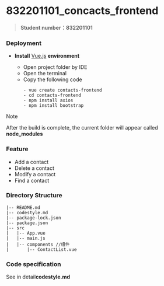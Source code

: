 # 832201101_concacts_frontend

> **Student number：832201101**



###  Deployment

- **Install** [Vue.js](https://cn.vuejs.org/) **environment**

  - Open project folder by IDE
  - Open the terminal
  - Copy the following code
     ```
    - vue create contacts-frontend
    - cd contacts-frontend
    - npm install axios
    - npm install bootstrap
     ```
  
> [!NOTE]
>
> After the build is complete, the current folder will appear called **node_modules**



###  Feature

-  Add a contact
-  Delete a contact
-  Modify a contact
-  Find a contact



###  Directory Structure

```
|-- README.md  
|-- codestyle.md 
|-- package-lock.json
|-- package.json
|-- src
|   |-- App.vue
|   |-- main.js 
|   |-- components //组件
|       |-- ContactList.vue 
```



###  Code specification

See in detail**codestyle.md**
